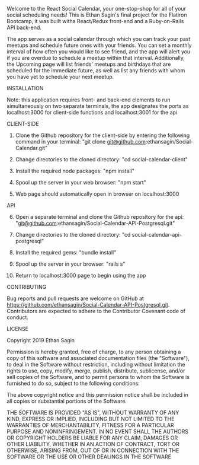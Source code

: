 Welcome to the React Social Calendar, your one-stop-shop for all of your social scheduling needs! This is Ethan Sagin's final project for the Flatiron Bootcamp, it was built witha React/Redux front-end and a Ruby-on-Rails API back-end.

The app serves as a social calendar through which you can track your past meetups and schedule future ones with your friends. You can set a monthly interval of how often you would like to see friend, and the app will alert you if you are overdue to schedule a meetup within that interval. Additionally, the Upcoming page will list friends' meetups and birthdays that are scheduled for the immediate future, as well as list any friends with whom you have yet to schedule your next meetup.

INSTALLATION

Note: this application requires front- and back-end elements to run simultaneously on two separate terminals, the app designates the ports as localhost:3000 for client-side functions and localhost:3001 for the api

CLIENT-SIDE

1) Clone the Github repository for the client-side by entering the following command in your terminal: "git clone git@github.com:ethansagin/Social-Calendar.git"

2) Change directories to the cloned directory: "cd social-calendar-client"

3) Install the required node packages: "npm install"

4) Spool up the server in your web browser: "npm start"

5) Web page should automatically open in browser on localhost:3000

API

6) Open a separate terminal and clone the Github repository for the api: "git@github.com:ethansagin/Social-Calendar-API-Postgresql.git"

7) Change directories to the cloned directory: "cd social-calendar-api-postgresql"

7) Install the required gems: "bundle install"

8) Spool up the server in your browser: "rails s"

9) Return to localhost:3000 page to begin using the app

CONTRIBUTING

Bug reports and pull requests are welcome on GitHub at https://github.com/ethansagin/Social-Calendar-API-Postgresql.git. Contributors are expected to adhere to the Contributor Covenant code of conduct.

LICENSE

Copyright 2019 Ethan Sagin

Permission is hereby granted, free of charge, to any person obtaining a copy of this software and associated documentation files (the "Software"), to deal in the Software without restriction, including without limitation the rights to use, copy, modify, merge, publish, distribute, sublicense, and/or sell copies of the Software, and to permit persons to whom the Software is furnished to do so, subject to the following conditions:

The above copyright notice and this permission notice shall be included in all copies or substantial portions of the Software.

THE SOFTWARE IS PROVIDED "AS IS", WITHOUT WARRANTY OF ANY KIND, EXPRESS OR IMPLIED, INCLUDING BUT NOT LIMITED TO THE WARRANTIES OF MERCHANTABILITY, FITNESS FOR A PARTICULAR PURPOSE AND NONINFRINGEMENT. IN NO EVENT SHALL THE AUTHORS OR COPYRIGHT HOLDERS BE LIABLE FOR ANY CLAIM, DAMAGES OR OTHER LIABILITY, WHETHER IN AN ACTION OF CONTRACT, TORT OR OTHERWISE, ARISING FROM, OUT OF OR IN CONNECTION WITH THE SOFTWARE OR THE USE OR OTHER DEALINGS IN THE SOFTWARE